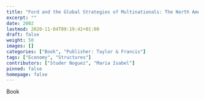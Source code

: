 ```yaml
---
title: "Ford and the Global Strategies of Multinationals: The North American Auto Indsutry"
excerpt: ""
date: 2002
lastmod: 2020-11-04T09:19:42+01:00
draft: false
weight: 50
images: []
categories: ["Book", "Publisher: Taylor & Francis"]
tags: ["Economy", "Structures"]
contributors: ["Studer Noguez", "Maria Isabel"]
pinned: false
homepage: false
---
```


Book

